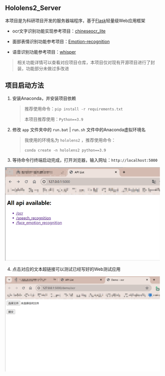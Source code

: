 ## Hololens2_Server

本项目是为科研项目开发的服务器端程序，基于[Flask](https://flask.palletsprojects.com/en/3.0.x/)轻量级Web应用框架

- ocr文字识别功能实现参考项目：[chineseocr_lite](https://github.com/DayBreak-u/chineseocr_lite)

- 面部表情识别功能参考项目：[Emotion-recognition](https://github.com/otaha178/Emotion-recognition)

- 语音识别功能参考项目：[whisper](https://github.com/openai/whisper)


> 相关功能详情可以查看对应项目仓库，本项目仅对现有开源项目进行了封装，功能部分未做过多改进

## 项目启动方法

1. 安装Anaconda，并安装项目依赖

   > 推荐使用命令：`pip install -r requirements.txt`
   >
   > 本项目推荐使用：`Python==3.9`

2. 修改 `app` 文件夹中的 `run.bat` | `run.sh` 文件中的Anaconda虚拟环境名

   > 我使用的环境名为 `hololens2` ，推荐使用命令：
   >
   >  `conda create -n hololens2 python==3.9`

3. 等待命令行终端启动完成，打开浏览器，输入网址：`http://localhost:5000`

![1712244011581](README.assets/1712244011581.png)

4. 点击对应的文本超链接可以测试已经写好的Web测试应用

![1712244776481](README.assets/1712244776481.png)